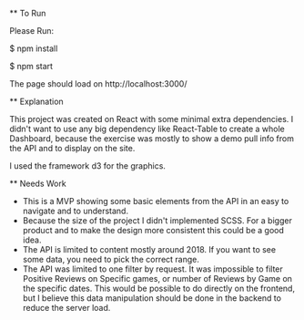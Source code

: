 ** To Run

Please Run:

$ npm install

$ npm start

The page should load on http://localhost:3000/


** Explanation

This project was created on React with some minimal extra dependencies. I didn't want to use any big dependency like React-Table to create a whole Dashboard, because the exercise was mostly to show a demo pull info from the API and to display on the site.

I used the framework d3 for the graphics.

** Needs Work

- This is a MVP showing some basic elements from the API in an easy to navigate and to understand.
- Because the size of the project I didn't implemented SCSS. For a bigger product and to make the design more consistent this could be a good idea.
- The API is limited to content mostly around 2018. If you want to see some data, you need to pick the correct range.
- The API was limited to one filter by request. It was impossible to filter Positive Reviews on Specific games, or number of Reviews by Game on the specific dates. This would be possible to do directly on the frontend, but I believe this data manipulation should be done in the backend to reduce the server load.